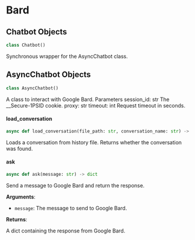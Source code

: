 <a id="Bard"></a>

# Bard

<a id="Bard.Chatbot"></a>

## Chatbot Objects

```python
class Chatbot()
```

Synchronous wrapper for the AsyncChatbot class.

<a id="Bard.AsyncChatbot"></a>

## AsyncChatbot Objects

```python
class AsyncChatbot()
```

A class to interact with Google Bard.
Parameters
    session_id: str
        The __Secure-1PSID cookie.
    proxy: str
    timeout: int
        Request timeout in seconds.

<a id="Bard.AsyncChatbot.load_conversation"></a>

#### load\_conversation

```python
async def load_conversation(file_path: str, conversation_name: str) -> bool
```

Loads a conversation from history file. Returns whether the conversation was found.

<a id="Bard.AsyncChatbot.ask"></a>

#### ask

```python
async def ask(message: str) -> dict
```

Send a message to Google Bard and return the response.

**Arguments**:

- `message`: The message to send to Google Bard.

**Returns**:

A dict containing the response from Google Bard.
